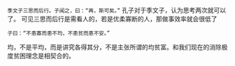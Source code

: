 `季文子三思而后行。子闻之，曰：“再，斯可矣。”`
	孔子对于季文子，认为思考两次就可以了。
	可见三思而后行是需看人的，若是优柔寡断的人，那做事效率就会很低了

`子曰：“不患寡而患不均，不患贫而患不安。”`

​	均，不是平均，而是讲究各得其分，不是主张所谓的均贫富。和我们现在的消除极度贫困理念是相契合的。
